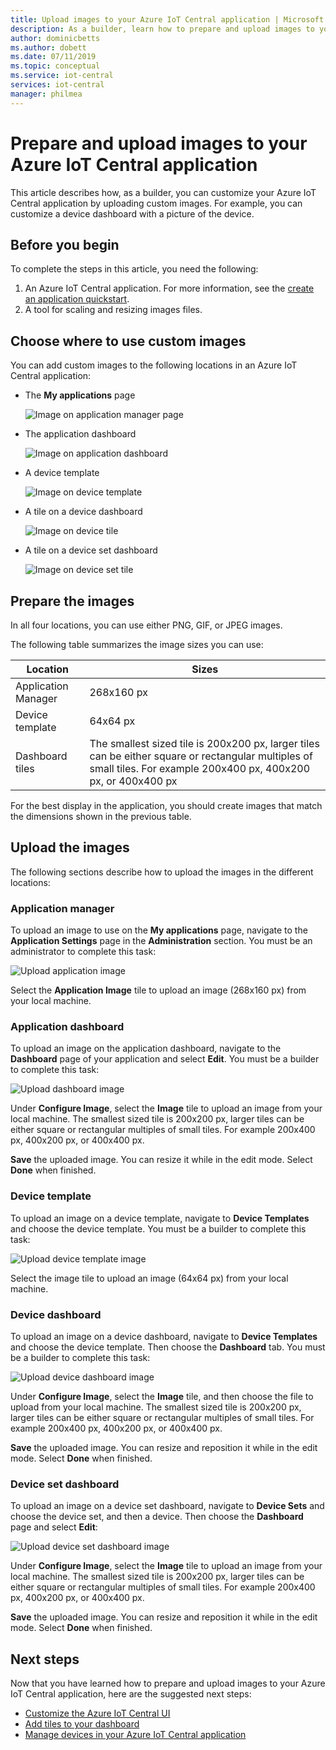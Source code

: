 ```yaml
---
title: Upload images to your Azure IoT Central application | Microsoft Docs
description: As a builder, learn how to prepare and upload images to your Azure IoT Central application.
author: dominicbetts
ms.author: dobett
ms.date: 07/11/2019
ms.topic: conceptual
ms.service: iot-central
services: iot-central
manager: philmea
---
```


# Prepare and upload images to your Azure IoT Central application

This article describes how, as a builder, you can customize your Azure IoT Central application by uploading custom images. For example, you can customize a device dashboard with a picture of the device.

## Before you begin

To complete the steps in this article, you need the following:

1. An Azure IoT Central application. For more information, see the [create an application quickstart](quick-deploy-iot-central.md).
1. A tool for scaling and resizing images files.

## Choose where to use custom images

You can add custom images to the following locations in an Azure IoT Central application:

* The **My applications** page

    ![Image on application manager page](media/howto-prepare-images/applicationmanager.png)

* The application dashboard

    ![Image on application dashboard](media/howto-prepare-images/homepage.png)

* A device template

    ![Image on device template](media/howto-prepare-images/devicetemplate.png)

* A tile on a device dashboard

    ![Image on device tile](media/howto-prepare-images/devicetile.png)

* A tile on a device set dashboard

    ![Image on device set tile](media/howto-prepare-images/devicesettile.png)

## Prepare the images

In all four locations, you can use either PNG, GIF, or JPEG images.

The following table summarizes the image sizes you can use:

| Location | Sizes |
| -------- | ------ |
| Application Manager | 268x160 px |
| Device template | 64x64 px |
| Dashboard tiles | The smallest sized tile is 200x200 px, larger tiles can be either square or rectangular multiples of small tiles. For example 200x400 px, 400x200 px, or 400x400 px |

For the best display in the application, you should create images that match the dimensions shown in the previous table.

## Upload the images

The following sections describe how to upload the images in the different locations:

### Application manager

To upload an image to use on the **My applications** page, navigate to the **Application Settings** page in the **Administration** section. You must be an administrator to complete this task:

![Upload application image](media/howto-prepare-images/uploadapplicationmanager.png)

Select the **Application Image** tile to upload an image (268x160 px) from your local machine.

### Application dashboard

To upload an image on the application dashboard, navigate to the **Dashboard** page of your application and select **Edit**. You must be a builder to complete this task:

![Upload dashboard image](media/howto-prepare-images/uploadhomepage.png)

Under **Configure Image**, select the **Image** tile to upload an image from your local machine. The smallest sized tile is 200x200 px, larger tiles can be either square or rectangular multiples of small tiles. For example 200x400 px, 400x200 px, or 400x400 px.

**Save** the uploaded image. You can resize it while in the edit mode. Select **Done** when finished.

### Device template

To upload an image on a device template, navigate to **Device Templates** and choose the device template. You must be a builder to complete this task:

![Upload device template image](media/howto-prepare-images/uploaddevicetemplate.png)

Select the image tile to upload an image (64x64 px) from your local machine.

### Device dashboard

To upload an image on a device dashboard, navigate to **Device Templates** and choose the device template. Then choose the **Dashboard** tab. You must be a builder to complete this task:

![Upload device dashboard image](media/howto-prepare-images/uploaddevicedashboard.png)

Under **Configure Image**, select the **Image** tile, and then choose the file to upload from your local machine. The smallest sized tile is 200x200 px, larger tiles can be either square or rectangular multiples of small tiles. For example 200x400 px, 400x200 px, or 400x400 px.

**Save** the uploaded image. You can resize and reposition it while in the edit mode. Select **Done** when finished.

### Device set dashboard

To upload an image on a device set dashboard, navigate to **Device Sets** and choose the device set, and then a device. Then choose the **Dashboard** page and select **Edit**:

![Upload device set dashboard image](media/howto-prepare-images/uploaddevicesetdashboard.png)

Under **Configure Image**, select the **Image** tile to upload an image from your local machine. The smallest sized tile is 200x200 px, larger tiles can be either square or rectangular multiples of small tiles. For example 200x400 px, 400x200 px, or 400x400 px.

**Save** the uploaded image. You can resize and reposition it while in the edit mode. Select **Done** when finished.

## Next steps

Now that you have learned how to prepare and upload images to your Azure IoT Central application, here are the suggested next steps:

* [Customize the Azure IoT Central UI](./howto-customize-ui.md)
* [Add tiles to your dashboard](./howto-add-tiles-to-your-dashboard.md)
* [Manage devices in your Azure IoT Central application](howto-manage-devices.md)
